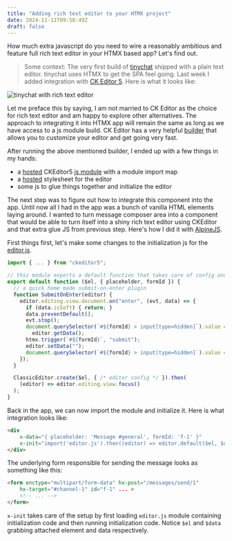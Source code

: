 ```yaml
---
title: "Adding rich text editor to your HTMX project"
date: 2024-11-11T09:58:49Z
draft: false
---
```


How much extra javascript do you need to wire a reasonably ambitious and feature full rich text editor in your HTMX based app? Let's find out.   

> Some context: The very first build of [tinychat](https://github.com/callmephilip/tinychat) shipped with a plain text editor. tinychat uses HTMX to get the SPA feel going. Last week I added integration with [CK Editor 5](https://ckeditor.com/). Here is what it looks like:

![tinychat with rich text editor](/tinychat-editor.png)

Let me preface this by saying, I am not married to CK Editor as the choice for rich text editor and am happy to explore other alternatives. The approach to integrating it into HTMX app will remain the same as long as we have access to a js module build. CK Editor has a very helpful [builder](https://ckeditor.com/ckeditor-5/builder/) that allows you to customize your editor and get going very fast. 

After running the above mentioned builder, I ended up with a few things in my hands:  

- a [hosted](https://cdn.ckeditor.com/ckeditor5/43.3.0/ckeditor5.js) CKEditor5 [js module](https://developer.mozilla.org/en-US/docs/Web/JavaScript/Guide/Modules) with a module import map
- a [hosted](https://cdn.ckeditor.com/ckeditor5/43.3.1/ckeditor5.css) stylesheet for the editor
- some js to glue things together and initialize the editor 

The next step was to figure out how to integrate this component into the app. Until now all I had in the app was a bunch of vanilla HTML elements laying around. I wanted to turn message composer area into a component that would be able to turn itself into a shiny rich text editor using CKEditor and that extra glue JS from previous step. Here's how I did it with [AlpineJS](https://alpinejs.dev/).

First things first, let's make some changes to the initialization js for the [editor.js](https://github.com/callmephilip/tinychat/blob/main/editor.js).

```js
import { ... } from "ckeditor5";

// this module exports a default function that takes care of config and initialization 
export default function ($el, { placeholder, formId }) {
  // a quick home made submit-on-enter plugin
  function SubmitOnEnter(editor) {
    editor.editing.view.document.on("enter", (evt, data) => {
      if (data.isSoft) { return; }
      data.preventDefault();
      evt.stop();
      document.querySelector(`#${formId} > input[type=hidden]`).value =
        editor.getData();
      htmx.trigger(`#${formId}`, "submit");
      editor.setData("");
      document.querySelector(`#${formId} > input[type=hidden]`).value = null;
    });
  }

  ClassicEditor.create($el, { /* editor config */ }).then(
    (editor) => editor.editing.view.focus()
  );
}
```

Back in the app, we can now import the module and initialize it. Here is what integration looks like:

```html
<div
    x-data="{ placeholder: 'Message #general', formId: 'f-1' }"
    x-init="import('editor.js').then((editor) => editor.default($el, $data))">
</div>
```

The underlying form responsible for sending the message looks as something like this:

```html
<form enctype="multipart/form-data" hx-post="/messages/send/1"
    hx-target="#channel-1" id="f-1" ... >
    <!-- ... -->
</form>
```

`x-init` takes care of the setup by first loading `editor.js` module containing initialization code and then running initialization code. Notice `$el` and `$data` grabbing attached element and data respectively.
